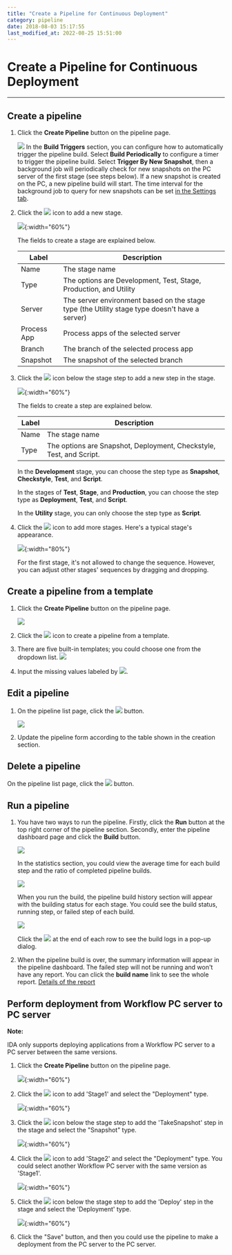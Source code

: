 ```yaml
---
title: "Create a Pipeline for Continuous Deployment"
category: pipeline
date: 2018-08-03 15:17:55
last_modified_at: 2022-08-25 15:51:00
---
```


# Create a Pipeline for Continuous Deployment
***

## Create a pipeline

1. Click the **Create Pipeline** button on the pipeline page.

   ![][pipeline_create]
   In the **Build Triggers** section, you can configure how to automatically trigger the pipeline build. Select **Build Periodically** to configure a timer to trigger the pipeline build. Select **Trigger By New Snapshot**, then a background job will periodically check for new snapshots on the PC server of the first stage (see steps below). If a new snapshot is created on the PC, a new pipeline build will start. The time interval for the background job to query for new snapshots can be set [in the Settings tab](../administration/administration-settings-configuration.html#pipeline-configuration).

 2. Click the ![][pipeline_add_stage] icon to add a new stage.

    ![][pipeline_first_stage]{:width="60%"}

	The fields to create a stage are explained below.

     |Label                  | Description
     |---------------------- |-------------
     |Name                   | The stage name
     |Type                   | The options are Development, Test, Stage, Production, and Utility
     |Server                 | The server environment based on the stage type (the Utility stage type doesn't have a server)
     |Process App            | Process apps of the selected server
     |Branch                 | The branch of the selected process app
     |Snapshot               | The snapshot of the selected branch


 3. Click the ![][pipeline_add_stage] icon below the stage step to add a new step in the stage.

    ![][pipeline_create_step]{:width="60%"}

    The fields to create a step are explained below.

     |Label                  | Description
     |---------------------- |-------------
     |Name                   | The stage name
     |Type                   | The options are Snapshot, Deployment, Checkstyle, Test, and Script.

    In the **Development** stage, you can choose the step type as **Snapshot**, **Checkstyle**, **Test**, and **Script**.

    In the stages of **Test**, **Stage**, and **Production**, you can choose the step type as **Deployment**, **Test**, and **Script**.

    In the **Utility** stage, you can only choose the step type as **Script**.

 4. Click the ![][pipeline_add_stage] icon to add more stages. Here's a typical stage's appearance.

    ![][pipeline_stages]{:width="80%"}

    For the first stage, it's not allowed to change the sequence. However, you can adjust other stages' sequences by dragging and dropping.


## Create a pipeline from a template

1. Click the **Create Pipeline** button on the pipeline page.

   ![][pipeline_create]

2. Click the ![][pipeline_import_stage] icon to create a pipeline from a template.

3. There are five built-in templates; you could choose one from the dropdown list.
    ![][pipeline_create]

4. Input the missing values labeled by ![][pipeline_missing_value].

## Edit a pipeline

1. On the pipeline list page, click the ![][pipeline_edit_icon] button.

    ![][pipeline_build]

2. Update the pipeline form according to the table shown in the creation section.

## Delete a pipeline

On the pipeline list page, click the ![][pipeline_delete_icon] button.

## Run a pipeline

1. You have two ways to run the pipeline. Firstly, click the **Run** button at the top right corner of the pipeline section. Secondly, enter the pipeline dashboard page and click the **Build** button.

    ![][pipeline_dashboard]

    In the statistics section, you could view the average time for each build step and the ratio of completed pipeline builds.

    ![][pipeline_build_statistic]

    When you run the build, the pipeline build history section will appear with the building status for each stage. You could see the build status, running step, or failed step of each build.

    ![][pipeline_build_view]   

    Click the ![][pipeline_build_log_icon] at the end of each row to see the build logs in a pop-up dialog.

2. When the pipeline build is over, the summary information will appear in the pipeline dashboard. The failed step will not be running and won't have any report. You can click the **build name** link to see the whole report. [Details of the report]


## Perform deployment from Workflow PC server to PC server

**Note:**

IDA only supports deploying applications from a Workflow PC server to a PC server between the same versions.

1. Click the **Create Pipeline** button on the pipeline page.

   ![][p2p_create_pipeline]{:width="60%"}
   
 2. Click the ![][pipeline_add_stage] icon to add 'Stage1' and select the "Deployment" type.

    ![][p2p_stage_1]{:width="60%"}

 3. Click the ![][pipeline_add_stage] icon below the stage step to add the 'TakeSnapshot' step in the stage and select the "Snapshot" type.

    ![][p2p_takeSnapshot]{:width="60%"}

 4. Click the ![][pipeline_add_stage] icon to add 'Stage2' and select the "Deployment" type. You could select another Workflow PC server with the same version as 'Stage1'.

    ![][p2p_stage2]{:width="60%"}

 5. Click the ![][pipeline_add_stage] icon below the stage step to add the 'Deploy' step in the stage and select the 'Deployment' type.

    ![][p2p_deployment]{:width="60%"}

 6. Click the "Save" button, and then you could use the pipeline to make a deployment from the PC server to the PC server.

  [pipeline_create]: ../images/pipeline/pipeline_create.png
  [pipeline_add_stage]: ../images/pipeline/pipeline_add_stage.png
  [pipeline_import_stage]: ../images/pipeline/pipeline_import_stage.png
  [pipeline_templates]: ../images/pipeline/pipeline_templates.png
  [pipeline_missing_value]: ../images/pipeline/pipeline_missing_value.png
  [pipeline_first_stage]: ../images/pipeline/pipeline_first_stage.png
  [pipeline_create_step]: ../images/pipeline/pipeline_create_step.png
  [pipeline_build_logs]: ../images/pipeline/pipeline_build_logs.png
  [pipeline_stages]: ../images/pipeline/pipeline_stages.png
  [pipeline_zoom_in]: ../images/pipeline/pipeline_zoom_in.png
  [pipeline_pipeline_flow]: ../images/pipeline/pipeline_pipeline_flow.png
  [pipeline_steps_configuration]: ../images/pipeline/pipeline_steps_configuration.png
  [pipeline_edit_icon]: ../images/test/test_project_edit_button.PNG
  [pipeline_build]: ../images/pipeline/pipeline_build.png
  [pipeline_delete_icon]: ../images/test/test_project_delete_button.PNG
  [pipeline_dashboard]: ../images/pipeline/pipeline_dashboard.PNG
  [pipeline_step]: ../images/pipeline/pipeline_stepdetail.png
  [pipeline_build_view]: ../images/pipeline/pipeline_build_view.PNG
  [Details of the report]: ../pipeline/pipeline-pipeline-report.html
  [pipeline_build_log_icon]: ../images/pipeline/pipeline_build_log_icon.png
  [pipeline_build_statistic]: ../images/pipeline/pipeline_build_statistic.png
  [p2p_create_pipeline]: ../images/pipeline/p2p_create_pipeline.png
  [p2p_stage_1]: ../images/pipeline/p2p_stage_1.png
  [p2p_takeSnapshot]: ../images/pipeline/p2p_takeSnapshot.png
  [p2p_stage2]: ../images/pipeline/p2p_stage2.png
  [p2p_deployment]: ../images/pipeline/p2p_deployment.png
